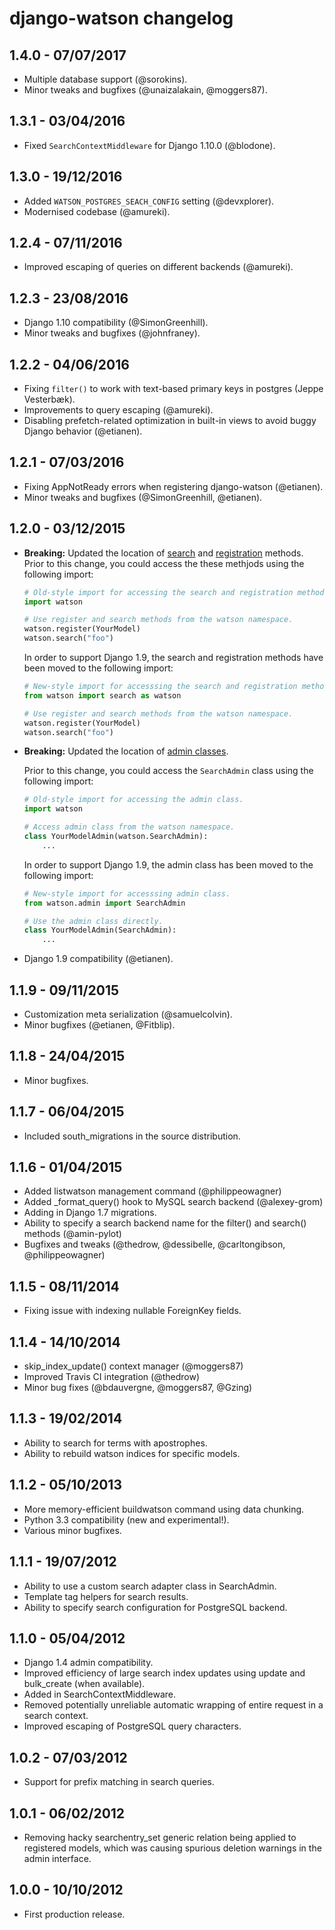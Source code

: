 # django-watson changelog

## 1.4.0 - 07/07/2017

- Multiple database support (@sorokins).
- Minor tweaks and bugfixes (@unaizalakain, @moggers87).


## 1.3.1 - 03/04/2016

- Fixed `SearchContextMiddleware` for Django 1.10.0 (@blodone).


## 1.3.0 - 19/12/2016

- Added `WATSON_POSTGRES_SEACH_CONFIG` setting (@devxplorer).
- Modernised codebase (@amureki).


## 1.2.4 - 07/11/2016

- Improved escaping of queries on different backends (@amureki).


## 1.2.3 - 23/08/2016

- Django 1.10 compatibility (@SimonGreenhill).
- Minor tweaks and bugfixes (@johnfraney).


## 1.2.2 - 04/06/2016

- Fixing `filter()` to work with text-based primary keys in postgres (Jeppe Vesterbæk).
- Improvements to query escaping (@amureki).
- Disabling prefetch-related optimization in built-in views to avoid buggy Django behavior (@etianen).


## 1.2.1 - 07/03/2016

- Fixing AppNotReady errors when registering django-watson (@etianen).
- Minor tweaks and bugfixes (@SimonGreenhill, @etianen).


## 1.2.0 - 03/12/2015

- **Breaking:** Updated the location of [search](https://github.com/etianen/django-watson/wiki/Searching-models) and
    [registration](https://github.com/etianen/django-watson/wiki/Registering-models) methods.
    Prior to this change, you could access the these methjods using the following import:

    ```py
    # Old-style import for accessing the search and registration methods.
    import watson

    # Use register and search methods from the watson namespace.
    watson.register(YourModel)
    watson.search("foo")
    ```

    In order to support Django 1.9, the search and registration
    methods have been moved to the following import:

    ```py
    # New-style import for accesssing the search and registration methods.
    from watson import search as watson

    # Use register and search methods from the watson namespace.
    watson.register(YourModel)
    watson.search("foo")
    ```

- **Breaking:** Updated the location of [admin classes](https://github.com/etianen/django-watson/wiki/Admin-integration).

    Prior to this change, you could access the `SearchAdmin` class using the following import:

    ```py
    # Old-style import for accessing the admin class.
    import watson

    # Access admin class from the watson namespace.
    class YourModelAdmin(watson.SearchAdmin):
        ...
    ```

    In order to support Django 1.9, the admin class has been moved to the following
    import:

    ```py
    # New-style import for accesssing admin class.
    from watson.admin import SearchAdmin

    # Use the admin class directly.
    class YourModelAdmin(SearchAdmin):
        ...
    ```

- Django 1.9 compatibility (@etianen).


## 1.1.9 - 09/11/2015

- Customization meta serialization (@samuelcolvin).
- Minor bugfixes (@etianen, @Fitblip).


## 1.1.8 - 24/04/2015

- Minor bugfixes.


## 1.1.7 - 06/04/2015

- Included south_migrations in the source distribution.


## 1.1.6 - 01/04/2015

- Added listwatson management command (@philippeowagner)
- Added _format_query() hook to MySQL search backend (@alexey-grom)
- Adding in Django 1.7 migrations.
- Ability to specify a search backend name for the filter() and search() methods (@amin-pylot)
- Bugfixes and tweaks (@thedrow, @dessibelle, @carltongibson, @philippeowagner)



## 1.1.5 - 08/11/2014

- Fixing issue with indexing nullable ForeignKey fields.


## 1.1.4 - 14/10/2014

- skip_index_update() context manager (@moggers87)
- Improved Travis CI integration (@thedrow)
- Minor bug fixes (@bdauvergne, @moggers87, @Gzing)


## 1.1.3 - 19/02/2014

- Ability to search for terms with apostrophes.
- Ability to rebuild watson indices for specific models.


## 1.1.2 - 05/10/2013

- More memory-efficient buildwatson command using data chunking.
- Python 3.3 compatibility (new and experimental!).
- Various minor bugfixes.


## 1.1.1 - 19/07/2012

- Ability to use a custom search adapter class in SearchAdmin.
- Template tag helpers for search results.
- Ability to specify search configuration for PostgreSQL backend.


## 1.1.0 - 05/04/2012

- Django 1.4 admin compatibility.
- Improved efficiency of large search index updates using update and bulk_create (when available).
- Added in SearchContextMiddleware.
- Removed potentially unreliable automatic wrapping of entire request in a search context.
- Improved escaping of PostgreSQL query characters.


## 1.0.2 - 07/03/2012

- Support for prefix matching in search queries.


## 1.0.1 - 06/02/2012

- Removing hacky searchentry_set generic relation being applied to registered models, which was causing spurious deletion warnings in the admin interface.


## 1.0.0 - 10/10/2012

- First production release.
